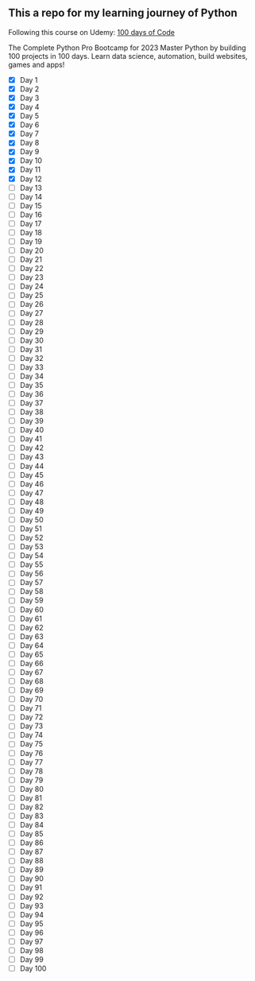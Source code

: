 ## This a repo for my learning journey of Python

Following this course on Udemy:
[100 days of Code](https://www.udemy.com/course/100-days-of-code/)

The Complete Python Pro Bootcamp for 2023
Master Python by building 100 projects in 100 days. Learn data science, automation, build websites, games and apps!

-   [x] Day 1
-   [x] Day 2
-   [x] Day 3
-   [x] Day 4
-   [x] Day 5
-   [x] Day 6
-   [x] Day 7
-   [x] Day 8
-   [x] Day 9
-   [x] Day 10
-   [x] Day 11
-   [x] Day 12
-   [ ] Day 13
-   [ ] Day 14
-   [ ] Day 15
-   [ ] Day 16
-   [ ] Day 17
-   [ ] Day 18
-   [ ] Day 19
-   [ ] Day 20
-   [ ] Day 21
-   [ ] Day 22
-   [ ] Day 23
-   [ ] Day 24
-   [ ] Day 25
-   [ ] Day 26
-   [ ] Day 27
-   [ ] Day 28
-   [ ] Day 29
-   [ ] Day 30
-   [ ] Day 31
-   [ ] Day 32
-   [ ] Day 33
-   [ ] Day 34
-   [ ] Day 35
-   [ ] Day 36
-   [ ] Day 37
-   [ ] Day 38
-   [ ] Day 39
-   [ ] Day 40
-   [ ] Day 41
-   [ ] Day 42
-   [ ] Day 43
-   [ ] Day 44
-   [ ] Day 45
-   [ ] Day 46
-   [ ] Day 47
-   [ ] Day 48
-   [ ] Day 49
-   [ ] Day 50
-   [ ] Day 51
-   [ ] Day 52
-   [ ] Day 53
-   [ ] Day 54
-   [ ] Day 55
-   [ ] Day 56
-   [ ] Day 57
-   [ ] Day 58
-   [ ] Day 59
-   [ ] Day 60
-   [ ] Day 61
-   [ ] Day 62
-   [ ] Day 63
-   [ ] Day 64
-   [ ] Day 65
-   [ ] Day 66
-   [ ] Day 67
-   [ ] Day 68
-   [ ] Day 69
-   [ ] Day 70
-   [ ] Day 71
-   [ ] Day 72
-   [ ] Day 73
-   [ ] Day 74
-   [ ] Day 75
-   [ ] Day 76
-   [ ] Day 77
-   [ ] Day 78
-   [ ] Day 79
-   [ ] Day 80
-   [ ] Day 81
-   [ ] Day 82
-   [ ] Day 83
-   [ ] Day 84
-   [ ] Day 85
-   [ ] Day 86
-   [ ] Day 87
-   [ ] Day 88
-   [ ] Day 89
-   [ ] Day 90
-   [ ] Day 91
-   [ ] Day 92
-   [ ] Day 93
-   [ ] Day 94
-   [ ] Day 95
-   [ ] Day 96
-   [ ] Day 97
-   [ ] Day 98
-   [ ] Day 99
-   [ ] Day 100
